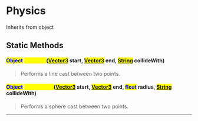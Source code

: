 # Physics
Inherits from object
## Static Methods
#### <mark style="color:blue;">Object</mark> <mark style="color:yellow;">LineCast</mark>(<mark style="color:blue;">[Vector3](../objects/Vector3.md)</mark> start, <mark style="color:blue;">[Vector3](../objects/Vector3.md)</mark> end, <mark style="color:blue;">[String](../static/String.md)</mark> collideWith)
> Performs a line cast between two points.
#### <mark style="color:blue;">Object</mark> <mark style="color:yellow;">SphereCast</mark>(<mark style="color:blue;">[Vector3](../objects/Vector3.md)</mark> start, <mark style="color:blue;">[Vector3](../objects/Vector3.md)</mark> end, <mark style="color:blue;">float</mark> radius, <mark style="color:blue;">[String](../static/String.md)</mark> collideWith)
> Performs a sphere cast between two points.

---

